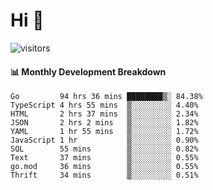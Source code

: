 # Hi 👋
 
![visitors](https://visitor-badge.glitch.me/badge?page_id=sorcererxw.sorcererx)

#### 📊 Monthly Development Breakdown

<!--START_SECTION:waka-->
```text
Go         94 hrs 36 mins ████████▒░ 84.38%
TypeScript 4 hrs 55 mins  ▒░░░░░░░░░ 4.40%
HTML       2 hrs 37 mins  ▒░░░░░░░░░ 2.34%
JSON       2 hrs 2 mins   ▒░░░░░░░░░ 1.82%
YAML       1 hr 55 mins   ▒░░░░░░░░░ 1.72%
JavaScript 1 hr           ▒░░░░░░░░░ 0.90%
SQL        55 mins        ▒░░░░░░░░░ 0.82%
Text       37 mins        ▒░░░░░░░░░ 0.55%
go.mod     36 mins        ▒░░░░░░░░░ 0.55%
Thrift     34 mins        ▒░░░░░░░░░ 0.51%
```
<!--END_SECTION:waka-->
